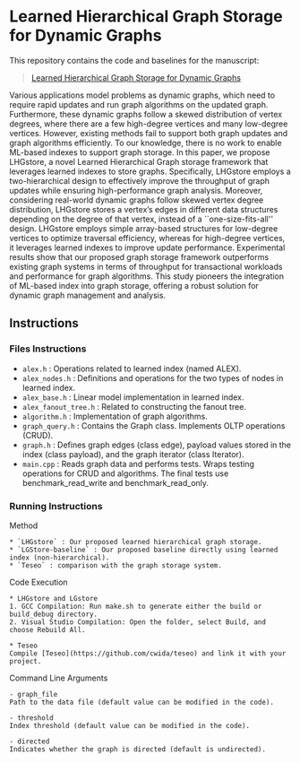 # Learned Hierarchical Graph Storage for Dynamic Graphs

This repository contains the code and baselines for the manuscript:

> [Learned Hierarchical Graph Storage for Dynamic Graphs](https://github.com/qpp117/LHGstore)
>

Various applications model problems as dynamic graphs, which need to require rapid updates and run graph algorithms on the updated graph. Furthermore, these dynamic graphs follow a skewed distribution of vertex degrees, where there are a few high-degree vertices and many low-degree vertices. However, existing methods fail to support both graph updates and graph algorithms efficiently. To our knowledge, there is no work to enable ML-based indexes to support graph storage. In this paper, we propose LHGstore, a novel Learned Hierarchical Graph storage framework that leverages learned indexes to store graphs. Specifically, LHGstore employs a two-hierarchical design to effectively improve the throughput of graph updates while ensuring high-performance graph analysis. Moreover, considering real-world dynamic graphs follow skewed vertex degree distribution, LHGstore stores a vertex’s edges in different data structures depending on the degree of that vertex, instead of a ``one-size-fits-all'' design. LHGstore employs simple array-based structures for low-degree vertices to optimize traversal efficiency, whereas for high-degree vertices, it leverages learned indexes to improve update performance. Experimental results show that our proposed graph storage framework outperforms existing graph systems in terms of throughput for transactional workloads and performance for graph algorithms. This study pioneers the integration of ML-based index into graph storage, offering a robust solution for dynamic graph management and analysis.

## Instructions

### Files Instructions

* `alex.h` : Operations related to learned index (named ALEX).
* `alex_nodes.h` : Definitions and operations for the two types of nodes in learned index.
* `alex_base.h` : Linear model implementation in learned index.
* `alex_fanout_tree.h` : Related to constructing the fanout tree.
* `algorithm.h` : Implementation of graph algorithms.
* `graph_query.h` : Contains the Graph class. Implements OLTP operations (CRUD).
* `graph.h` : Defines graph edges (class edge), payload values stored in the index (class payload), and the graph iterator (class Iterator).
* `main.cpp` : Reads graph data and performs tests. Wraps testing operations for CRUD and algorithms. The final tests use benchmark_read_write and benchmark_read_only.

### Running Instructions

Method
```
* `LHGstore` : Our proposed learned hierarchical graph storage.
* `LGStore-baseline` : Our proposed baseline directly using learned index (non-hierarchical).
* `Teseo` : comparison with the graph storage system.
```

Code Execution
```
* LHGstore and LGstore
1. GCC Compilation: Run make.sh to generate either the build or build_debug directory.
2. Visual Studio Compilation: Open the folder, select Build, and choose Rebuild All.

* Teseo
Compile [Teseo](https://github.com/cwida/teseo) and link it with your project.
```

Command Line Arguments
```
- graph_file
Path to the data file (default value can be modified in the code).

- threshold
Index threshold (default value can be modified in the code).

- directed
Indicates whether the graph is directed (default is undirected).
```
